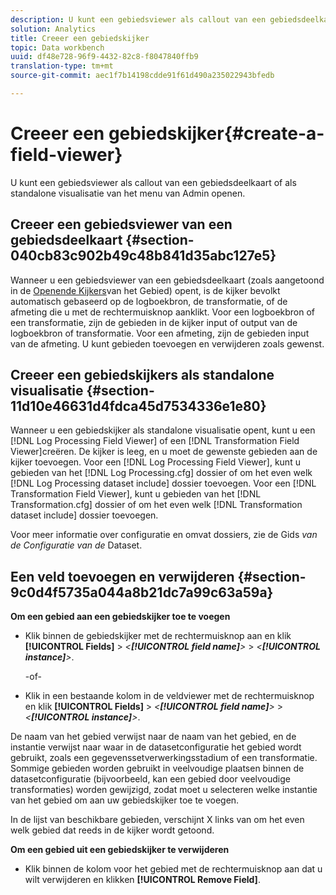 ```yaml
---
description: U kunt een gebiedsviewer als callout van een gebiedsdeelkaart of als standalone visualisatie van het menu van Admin openen.
solution: Analytics
title: Creeer een gebiedskijker
topic: Data workbench
uuid: df48e728-96f9-4432-82c8-f8047840ffb9
translation-type: tm+mt
source-git-commit: aec1f7b14198cdde91f61d490a235022943bfedb

---
```



# Creeer een gebiedskijker{#create-a-field-viewer}

U kunt een gebiedsviewer als callout van een gebiedsdeelkaart of als standalone visualisatie van het menu van Admin openen.

## Creeer een gebiedsviewer van een gebiedsdeelkaart {#section-040cb83c902b49c48b841d35abc127e5}

Wanneer u een gebiedsviewer van een gebiedsdeelkaart (zoals aangetoond in de [Openende Kijkers](../../../../../home/c-get-started/c-admin-intrf/c-dataset-mgrs/c-dep-maps/c-opn-field-vwrs.md#concept-0f0738ac50804a33818487222c337c27)van het Gebied) opent, is de kijker bevolkt automatisch gebaseerd op de logboekbron, de transformatie, of de afmeting die u met de rechtermuisknop aanklikt. Voor een logboekbron of een transformatie, zijn de gebieden in de kijker input of output van de logboekbron of transformatie. Voor een afmeting, zijn de gebieden input van de afmeting. U kunt gebieden toevoegen en verwijderen zoals gewenst.

## Creeer een gebiedskijkers als standalone visualisatie {#section-11d10e46631d4fdca45d7534336e1e80}

Wanneer u een gebiedskijker als standalone visualisatie opent, kunt u een [!DNL Log Processing Field Viewer] of een [!DNL Transformation Field Viewer]creëren. De kijker is leeg, en u moet de gewenste gebieden aan de kijker toevoegen. Voor een [!DNL Log Processing Field Viewer], kunt u gebieden van het [!DNL Log Processing.cfg] dossier of om het even welk [!DNL Log Processing dataset include] dossier toevoegen. Voor een [!DNL Transformation Field Viewer], kunt u gebieden van het [!DNL Transformation.cfg] dossier of om het even welk [!DNL Transformation dataset include] dossier toevoegen.

Voor meer informatie over configuratie en omvat dossiers, zie de Gids *van de Configuratie van de* Dataset.

## Een veld toevoegen en verwijderen {#section-9c0d4f5735a044a8b21dc7a99c63a59a}

**Om een gebied aan een gebiedskijker toe te voegen**

* Klik binnen de gebiedskijker met de rechtermuisknop aan en klik **[!UICONTROL Fields]** > *&lt;**[!UICONTROL field name]**>* > *&lt;**[!UICONTROL instance]**>*.

   -of-

* Klik in een bestaande kolom in de veldviewer met de rechtermuisknop en klik **[!UICONTROL Fields]** > *&lt;**[!UICONTROL field name]**>* > *&lt;**[!UICONTROL instance]**>*.

De naam van het gebied verwijst naar de naam van het gebied, en de instantie verwijst naar waar in de datasetconfiguratie het gebied wordt gebruikt, zoals een gegevenssetverwerkingsstadium of een transformatie. Sommige gebieden worden gebruikt in veelvoudige plaatsen binnen de datasetconfiguratie (bijvoorbeeld, kan een gebied door veelvoudige transformaties) worden gewijzigd, zodat moet u selecteren welke instantie van het gebied om aan uw gebiedskijker toe te voegen.

In de lijst van beschikbare gebieden, verschijnt X links van om het even welk gebied dat reeds in de kijker wordt getoond.

**Om een gebied uit een gebiedskijker te verwijderen**

* Klik binnen de kolom voor het gebied met de rechtermuisknop aan dat u wilt verwijderen en klikken **[!UICONTROL Remove Field]**.

